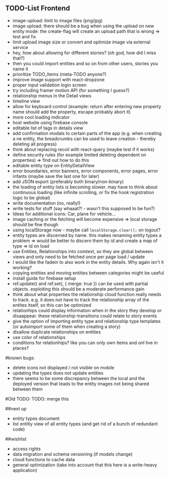 ## TODO-List Frontend

- image-upload: limit to image files (png/jpg)
- image upload: there should be a bug when using the upload on new entity mode: the create-flag will create an upload path that is wrong => test and fix
- limit upload image size or convert and optimize image via external service
- hey, how about allowing for different stories? (oh god, how did I miss that?)
- then you could import entities and so on from other users, stories you name it
- prioritize TODO_Items (meta-TODO anyone?)
- improve image support with react-dropzone
- proper input validation login screen
- try including framer motion API (for something I guess?)
- relationship menus in the Detail views
- timeline view
- allow for keyboard control (example: return after entering new property name should add the property, escape probably abort it)
- more cool loading indicator
- host website using firebase console
- editable list of tags in details view
- add confirmation modals to certain parts of the app (e.g. when creating a ne entity, the breadcrumbs can be used to leave creation - thereby deleting all progress)
- think about replacing recoil with react-query (maybe test if it works)
- define security rules (for example limited deleting dependent on properties) => find out how to do this
- editable entity type on EntityDetailView
- error boundaries, error banners, error components, error pages, error infants (maybe save the last one for later)
- add JSON export (preferably both binary/non-binary)
- the loading of entity lists is becoming slower. may have to think about continuous loading (like infinite scrolling, or fix the hook registration logic to be global)
- write documentation (no, really!)
- write tests for stuff (say whaaat?! - wasn't this supposed to be fun?)
- Ideas for additional icons: Car, plane for vehicle...
- image caching or the fetching will become expensive => local storage should be fine though
- using localStorage now - maybe call `localStorage.clear();` on logout?
- entity types are discerned by name. this makes renaming entity types a problem => would be better to discern them by id and create a map of type => id on load
- use Entities, Relationships into comtext, so they are global between views and only need to be fetched once per page load / update
- I would like the fadein to also work in the entity details. Why again isn't it working?
- copying entities and moving entities between categories might be useful
- install guide for firebase setup
- ref.update(<entity>) and ref.set(<entity>, { merge: true }) can be used with partial objects. exploiting this should be a moderate performance gain
- think about what properties the relationship cloud function really needs to track. e.g. it does not have to track the relationship array of the entites itself, so this can be optimized
- relationhips could display information when in the story they develop or disaappear. these relationship-transitions could relate to story events
- give the option of importing entity type and relationship type templates (or autoimport some of them when creating a story)
- disallow duplicate relationships on entities
- use color of relationships
- conditions for relationhips? like you can only own items and onl live in places?

#known bugs:

- delete icons not displayed / not visible on mobile
- updating the types does not update entities
- there seems to be some discrepancy between the local and the deployed version that leads to the entity images not being shared between them

#Old TODO: TODO: merge this

##next up

- entity types document
- list entitiy view of all entity types (and get rid of a bunch of redundant code)

##wishlist

- access rights
- data migration and schema versioning (if models change)
- cloud functions to cache data
- general optimization (take into account that this here is a write-heavy application)
